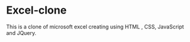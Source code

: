 # Excel-clone
This is a clone of microsoft excel creating using HTML , CSS, JavaScript and JQuery. 

